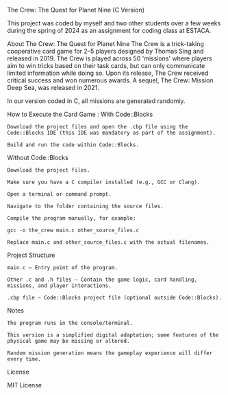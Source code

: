The Crew: The Quest for Planet Nine (C Version)

This project was coded by myself and two other students over a few weeks during the spring of 2024 as an assignment for coding class at ESTACA.

About The Crew: The Quest for Planet Nine
The Crew is a trick-taking cooperative card game for 2–5 players designed by Thomas Sing and released in 2019.
The Crew is played across 50 'missions' where players aim to win tricks based on their task cards, but can only communicate limited information while doing so.
Upon its release, The Crew received critical success and won numerous awards. A sequel, The Crew: Mission Deep Sea, was released in 2021.

In our version coded in C, all missions are generated randomly.


How to Execute the Card Game : 
With Code::Blocks

    Download the project files and open the .cbp file using the Code::Blocks IDE (this IDE was mandatory as part of the assignment).

    Build and run the code within Code::Blocks.

Without Code::Blocks

    Download the project files.

    Make sure you have a C compiler installed (e.g., GCC or Clang).

    Open a terminal or command prompt.

    Navigate to the folder containing the source files.

    Compile the program manually, for example:

    gcc -o the_crew main.c other_source_files.c

    Replace main.c and other_source_files.c with the actual filenames.

Project Structure

    main.c — Entry point of the program.

    Other .c and .h files — Contain the game logic, card handling, missions, and player interactions.

    .cbp file — Code::Blocks project file (optional outside Code::Blocks).

Notes

    The program runs in the console/terminal.

    This version is a simplified digital adaptation; some features of the physical game may be missing or altered.

    Random mission generation means the gameplay experience will differ every time.

License

MIT License
